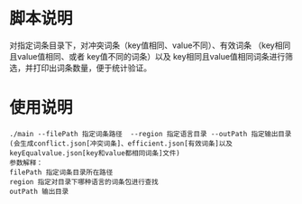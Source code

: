 # 脚本说明

对指定词条目录下，对冲突词条（key值相同、value不同）、有效词条 （key相同且value值相同、或者 key值不同的词条）以及 key相同且value值相同词条进行筛选，并打印出词条数量，便于统计验证。

# 使用说明

```shell
./main --filePath 指定词条路径  --region 指定语言目录 --outPath 指定输出目录(会生成conflict.json[冲突词条]、efficient.json[有效词条]以及keyEqualvalue.json[key和value都相同词条]文件)
参数解释：
filePath 指定词条目录所在路径
region 指定对目录下哪种语言的词条包进行查找
outPath 输出目录
```

